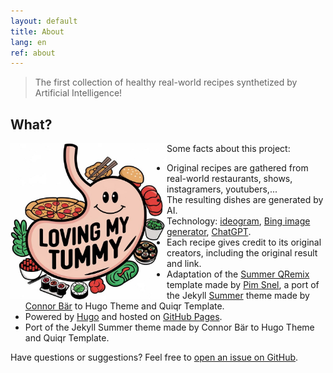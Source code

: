 ```yaml
---
layout: default
title: About
lang: en
ref: about
---
```


> The first collection of healthy real-world recipes synthetized by Artificial Intelligence!

## What?

<img src="/images/logo-original-cropped.jpeg" alt="Loving my tummy" style="width:250px; float:left;"/>

Some facts about this project:

* Original recipes are gathered from real-world restaurants, shows, instagramers, youtubers,...
* The resulting dishes are generated by AI.
* Technology: [ideogram](https://ideogram.ai/), [Bing image generator](https://www.bing.com/images/create), [ChatGPT](https://chatgpt.com/).
* Each recipe gives credit to its original creators, including the original result and link.
* Adaptation of the [Summer QRemix](https://github.com/mipmip/summer-qremix?ref=jekyll-themes.com) template made by [Pim Snel](https://github.com/mipmip), a port of the Jekyll [Summer](https://github.com/connor-baer/summer) theme made by [Connor Bär](https://connorbaer.com/) to Hugo Theme and Quiqr Template.
* Powered by [Hugo](https://gohugo.io) and hosted on [GitHub Pages](https://pages.github.com).
* Port of the Jekyll Summer theme made by Connor Bär to Hugo Theme and Quiqr Template.

Have questions or suggestions? Feel free to [open an issue on GitHub](https://github.com/lovingmytummy/lovingmytummy.github.io/issues/new).
